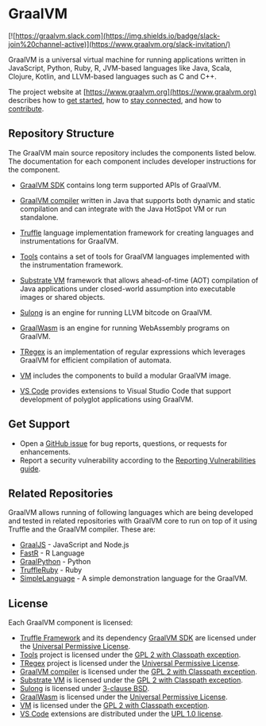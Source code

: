 # GraalVM

[![https://graalvm.slack.com](https://img.shields.io/badge/slack-join%20channel-active)](https://www.graalvm.org/slack-invitation/)

GraalVM is a universal virtual machine for running applications written in JavaScript, Python, Ruby, R, JVM-based languages like Java, Scala, Clojure, Kotlin, and LLVM-based languages such as C and C++.

The project website at [https://www.graalvm.org](https://www.graalvm.org) describes how to [get started](https://www.graalvm.org/docs/getting-started/), how to [stay connected](https://www.graalvm.org/community/), and how to [contribute](https://www.graalvm.org/community/contributors/).

## Repository Structure

The GraalVM main source repository includes the components listed below. The documentation for each component includes
developer instructions for the component.

* [GraalVM SDK](sdk/README.md) contains long term supported APIs of GraalVM.

* [GraalVM compiler](compiler/README.md) written in Java that supports both dynamic and static compilation and can integrate with
the Java HotSpot VM or run standalone.

* [Truffle](truffle/README.md) language implementation framework for creating languages and instrumentations for GraalVM.

* [Tools](tools/README.md) contains a set of tools for GraalVM languages
implemented with the instrumentation framework.

* [Substrate VM](substratevm/README.md) framework that allows ahead-of-time (AOT)
compilation of Java applications under closed-world assumption into executable
images or shared objects.

* [Sulong](sulong/README.md) is an engine for running LLVM bitcode on GraalVM.

* [GraalWasm](wasm/README.md) is an engine for running WebAssembly programs on GraalVM.

* [TRegex](regex/README.md) is an implementation of regular expressions which leverages GraalVM for efficient compilation of automata.

* [VM](vm/README.md) includes the components to build a modular GraalVM image.

* [VS Code](/vscode/README.md) provides extensions to Visual Studio Code that support development of polyglot applications using GraalVM.

## Get Support

* Open a [GitHub issue](https://github.com/oracle/graal/issues) for bug reports, questions, or requests for enhancements.
* Report a security vulnerability according to the [Reporting Vulnerabilities guide](https://www.oracle.com/corporate/security-practices/assurance/vulnerability/reporting.html).

## Related Repositories

GraalVM allows running of following languages which are being developed and tested in related repositories with GraalVM core to run on top of it using Truffle and the GraalVM compiler. These are:
* [GraalJS](https://github.com/oracle/graaljs) - JavaScript and Node.js
* [FastR](https://github.com/oracle/fastr) - R Language
* [GraalPython](https://github.com/oracle/graalpython) - Python
* [TruffleRuby](https://github.com/oracle/truffleruby) - Ruby
* [SimpleLanguage](https://github.com/graalvm/simplelanguage) - A simple demonstration language for the GraalVM.


## License

Each GraalVM component is licensed:
* [Truffle Framework](/truffle/) and its dependency [GraalVM SDK](/sdk/) are licensed under the [Universal Permissive License](truffle/LICENSE.md).
* [Tools](/tools/) project is licensed under the [GPL 2 with Classpath exception](tools/LICENSE).
* [TRegex](/regex/) project is licensed under the [Universal Permissive License](regex/LICENSE.md).
* [GraalVM compiler](/compiler/) is licensed under the [GPL 2 with Classpath exception](compiler/LICENSE.md).
* [Substrate VM](/substratevm/) is licensed under the [GPL 2 with Classpath exception](substratevm/LICENSE).
* [Sulong](/sulong/) is licensed under [3-clause BSD](sulong/LICENSE).
* [GraalWasm](/wasm/) is licensed under the [Universal Permissive License](wasm/LICENSE).
* [VM](/vm/) is licensed under the [GPL 2 with Classpath exception](vm/LICENSE_GRAALVM_CE).
* [VS Code](/vscode/) extensions are distributed under the [UPL 1.0 license](/vscode/graalvm/LICENSE.txt).
